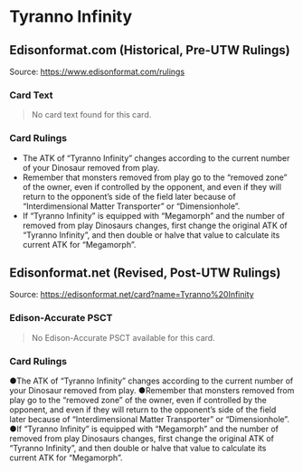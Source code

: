 # Tyranno Infinity

## Edisonformat.com (Historical, Pre-UTW Rulings)

Source: https://www.edisonformat.com/rulings

### Card Text

> No card text found for this card.

### Card Rulings

*   The ATK of “Tyranno Infinity” changes according to the current number of your Dinosaur removed from play.
*   Remember that monsters removed from play go to the “removed zone” of the owner, even if controlled by the opponent, and even if they will return to the opponent’s side of the field later because of “Interdimensional Matter Transporter” or “Dimensionhole”.
*   If “Tyranno Infinity” is equipped with “Megamorph” and the number of removed from play Dinosaurs changes, first change the original ATK of “Tyranno Infinity”, and then double or halve that value to calculate its current ATK for “Megamorph”.

## Edisonformat.net (Revised, Post-UTW Rulings)

Source: https://edisonformat.net/card?name=Tyranno%20Infinity

### Edison-Accurate PSCT

> No Edison-Accurate PSCT available for this card.

### Card Rulings

●The ATK of “Tyranno Infinity” changes according to the current number of your Dinosaur removed from play.
●Remember that monsters removed from play go to the “removed zone” of the owner, even if controlled by the opponent, and even if they will return to the opponent’s side of the field later because of “Interdimensional Matter Transporter” or “Dimensionhole”.
●If “Tyranno Infinity” is equipped with “Megamorph” and the number of removed from play Dinosaurs changes, first change the original ATK of “Tyranno Infinity”, and then double or halve that value to calculate its current ATK for “Megamorph”.
            